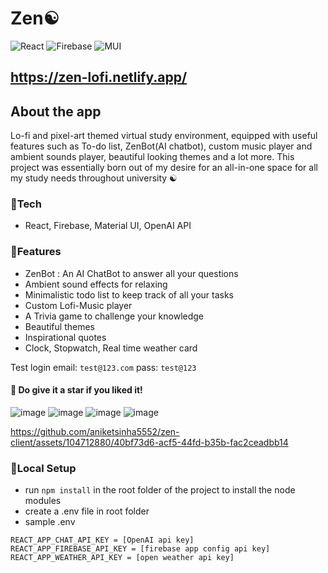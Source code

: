 # Zen☯️
![React](https://img.shields.io/badge/react-%2320232a.svg?style=for-the-badge&logo=react&logoColor=%2361DAFB) ![Firebase](https://img.shields.io/badge/firebase-%23039BE5.svg?style=for-the-badge&logo=firebase) ![MUI](https://img.shields.io/badge/MUI-%230081CB.svg?style=for-the-badge&logo=mui&logoColor=white)
## https://zen-lofi.netlify.app/

## About the app
Lo-fi and pixel-art themed virtual study environment, equipped with useful features such as To-do list, ZenBot(AI chatbot), custom music player and ambient sounds player, beautiful looking themes and a lot more. This project was essentially born out of my desire for an all-in-one space for all my study needs throughout university ☯️

### 🚀Tech 
* React, Firebase, Material UI, OpenAI API

### 🚀Features
* ZenBot : An AI ChatBot to answer all your questions
* Ambient sound effects for relaxing
* Minimalistic todo list to keep track of all your tasks
* Custom Lofi-Music player
* A Trivia game to challenge your knowledge
*  Beautiful themes
* Inspirational quotes
* Clock, Stopwatch, Real time weather card
  


Test login
email: `test@123.com`
pass: `test@123`

#### 💫 Do give it a star if you liked it!

![image](https://github.com/aniketsinha5552/zen-client/assets/104712880/e36857d4-0c69-4330-bbf5-9ab5bb03df21)
![image](https://github.com/aniketsinha5552/zen-client/assets/104712880/b0e3c62a-b024-44f1-8a6b-b3d292cb531b)
![image](https://github.com/aniketsinha5552/zen-client/assets/104712880/2048aee9-966d-47be-b89f-5bd6544354c3)
![image](https://github.com/aniketsinha5552/zen-client/assets/104712880/b9d64e5a-ecb8-411f-8ee2-3f8cfaa132b8)




https://github.com/aniketsinha5552/zen-client/assets/104712880/40bf73d6-acf5-44fd-b35b-fac2ceadbb14


### 🚀Local Setup
* run `npm install` in the root folder of the project to install the node modules
* create a .env file in root folder
* sample .env
```
REACT_APP_CHAT_API_KEY = [OpenAI api key]
REACT_APP_FIREBASE_API_KEY = [firebase app config api key]
REACT_APP_WEATHER_API_KEY = [open weather api key]
```












